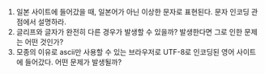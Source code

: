 1. 일본 사이트에 들어갔을 때, 일본어가 아닌 이상한 문자로 표현된다. 문자 인코딩 관점에서 설명하라.
2. 글리프와 글자가 완전히 다른 경우가 발생할 수 있을까? 발생한다면 그로 인한 문제는 어떤 것인가?
3. 모종의 이유로 ascii만 사용할 수 있는 브라우저로 UTF-8로 인코딩된 영어 사이트에 들어갔다. 어떤 문제가 발생될까?
